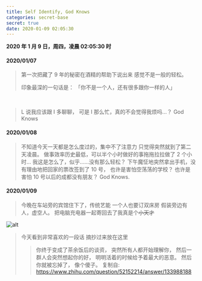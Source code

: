 ```yaml
---
title: Self Identify, God Knows
categories: secret-base
secret: true
date: 2020-01-09 02:05:30
---
```


**2020 年 1 月 9 日，周四，凌晨 02:05:30 时**

<!-- more -->

#### 2020/01/07

> 第一次把藏了 9 年的秘密在酒精的帮助下说出来
> 感觉不是一般的轻松。
> 
> 印象最深的一句话是：
> 「你不是一个人，还有很多跟你一样的人」

<br/>

> L 说我应该跟 I 多聊聊，
> 可是 I 那么忙，真的不会觉得我烦吗...？
> God Knows

#### 2020/01/08

> 不知道今天一天都是怎么度过的，集中不了注意力
> 只觉得突然就到了第二天凌晨。
> 做事效率历史最低，可以半个小时做好的事拖拖拉拉做了 2 个小时...
> 我这是怎么了，似乎......没有那么轻松？
> 下午魔怔地突然拿出手机，没有理由地把回家的票改签到了 10 号，
> 也许是害怕空荡荡的学校？
> 也许是害怕 10 号以后的成都没有朋友？
> God Knows.


#### 2020/01/09

> 今晚在车站旁的宾馆住下了，传统艺能
> 一个人也要订双床房
> 假装旁边有人，虚空人。
> 把电脑充电器一起寄回去了我真是个~~小天才~~
> 

![alt](/images/secret/0.jpeg)

> 今天看到非常喜欢的一段话
> 摘抄过来放在这里
>> 你终于变成了茶余饭后的谈资，
>> 突然所有人都开始理解你，
>> 然后一群人会突然想起你的好，
>> 明明活着的时候给予着最大的恶意。
>> 然后你就被忘掉了，
>> 像个傻子。
> 复制自: https://www.zhihu.com/question/52152214/answer/133988188

